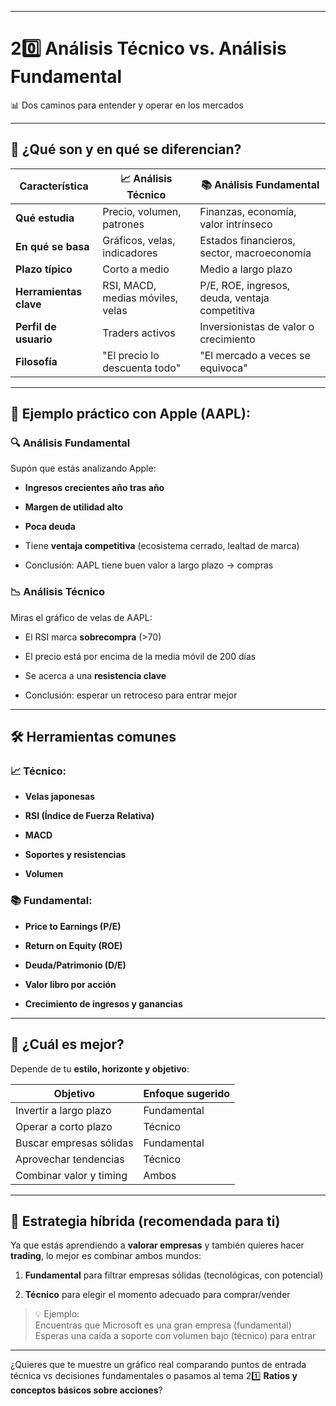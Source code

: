 ____

# 20️⃣ **Análisis Técnico vs. Análisis Fundamental**

📊 Dos caminos para entender y operar en los mercados

---

## 🎯 ¿Qué son y en qué se diferencian?

|Característica|📈 Análisis Técnico|📚 Análisis Fundamental|
|---|---|---|
|**Qué estudia**|Precio, volumen, patrones|Finanzas, economía, valor intrínseco|
|**En qué se basa**|Gráficos, velas, indicadores|Estados financieros, sector, macroeconomía|
|**Plazo típico**|Corto a medio|Medio a largo plazo|
|**Herramientas clave**|RSI, MACD, medias móviles, velas|P/E, ROE, ingresos, deuda, ventaja competitiva|
|**Perfil de usuario**|Traders activos|Inversionistas de valor o crecimiento|
|**Filosofía**|"El precio lo descuenta todo"|"El mercado a veces se equivoca"|

---

## 🧪 Ejemplo práctico con Apple (AAPL):

### 🔍 Análisis Fundamental

Supón que estás analizando Apple:

- **Ingresos crecientes año tras año**
    
- **Margen de utilidad alto**
    
- **Poca deuda**
    
- Tiene **ventaja competitiva** (ecosistema cerrado, lealtad de marca)
    
- Conclusión: AAPL tiene buen valor a largo plazo → compras
    

### 📉 Análisis Técnico

Miras el gráfico de velas de AAPL:

- El RSI marca **sobrecompra** (>70)
    
- El precio está por encima de la media móvil de 200 días
    
- Se acerca a una **resistencia clave**
    
- Conclusión: esperar un retroceso para entrar mejor
    

---

## 🛠️ Herramientas comunes

### 📈 Técnico:

- **Velas japonesas**
    
- **RSI (Índice de Fuerza Relativa)**
    
- **MACD**
    
- **Soportes y resistencias**
    
- **Volumen**
    

### 📚 Fundamental:

- **Price to Earnings (P/E)**
    
- **Return on Equity (ROE)**
    
- **Deuda/Patrimonio (D/E)**
    
- **Valor libro por acción**
    
- **Crecimiento de ingresos y ganancias**
    

---

## 🧠 ¿Cuál es mejor?

Depende de tu **estilo, horizonte y objetivo**:

|Objetivo|Enfoque sugerido|
|---|---|
|Invertir a largo plazo|Fundamental|
|Operar a corto plazo|Técnico|
|Buscar empresas sólidas|Fundamental|
|Aprovechar tendencias|Técnico|
|Combinar valor y timing|Ambos|

---

## 🧬 Estrategia híbrida (recomendada para ti)

Ya que estás aprendiendo a **valorar empresas** y también quieres hacer **trading**, lo mejor es combinar ambos mundos:

1. **Fundamental** para filtrar empresas sólidas (tecnológicas, con potencial)
    
2. **Técnico** para elegir el momento adecuado para comprar/vender
    

> 💡 Ejemplo:  
> Encuentras que Microsoft es una gran empresa (fundamental)  
> Esperas una caída a soporte con volumen bajo (técnico) para entrar

---

¿Quieres que te muestre un gráfico real comparando puntos de entrada técnica vs decisiones fundamentales o pasamos al tema 21️⃣ **Ratios y conceptos básicos sobre acciones**?